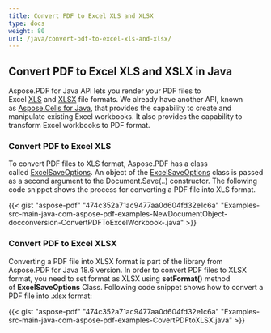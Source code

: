 ```yaml
---
title: Convert PDF to Excel XLS and XLSX
type: docs
weight: 80
url: /java/convert-pdf-to-excel-xls-and-xlsx/
---
```


## **Convert PDF to Excel XLS and XSLX in Java**
Aspose.PDF for Java API lets you render your PDF files to Excel [XLS](https://wiki.fileformat.com/spreadsheet/xls/) and [XLSX](https://wiki.fileformat.com/spreadsheet/xlsx/) file formats. We already have another API, known as [Aspose.Cells for Java](https://products.aspose.com/cells/java), that provides the capability to create and manipulate existing Excel workbooks. It also provides the capability to transform Excel workbooks to PDF format.
### **Convert PDF to Excel XLS**
To convert PDF files to XLS format, Aspose.PDF has a class called [ExcelSaveOptions](https://apireference.aspose.com/java/pdf/com.aspose.pdf/ExcelSaveOptions). An object of the [ExcelSaveOptions](https://apireference.aspose.com/java/pdf/com.aspose.pdf/ExcelSaveOptions) class is passed as a second argument to the Document.Save(..) constructor. The following code snippet shows the process for converting a PDF file into XLS format.

{{< gist "aspose-pdf" "474c352a71ac9477aa0d604fd32e1c6a" "Examples-src-main-java-com-aspose-pdf-examples-NewDocumentObject-docconversion-ConvertPDFToExcelWorkbook-.java" >}}
### **Convert PDF to Excel XLSX**
Converting a PDF file into XLSX format is part of the library from Aspose.PDF for Java 18.6 version. In order to convert PDF files to XLSX format, you need to set format as XLSX using **setFormat()** method of **ExcelSaveOptions** Class. Following code snippet shows how to convert a PDF file into .xlsx format:

{{< gist "aspose-pdf" "474c352a71ac9477aa0d604fd32e1c6a" "Examples-src-main-java-com-aspose-pdf-examples-CovertPDFtoXLSX.java" >}}
